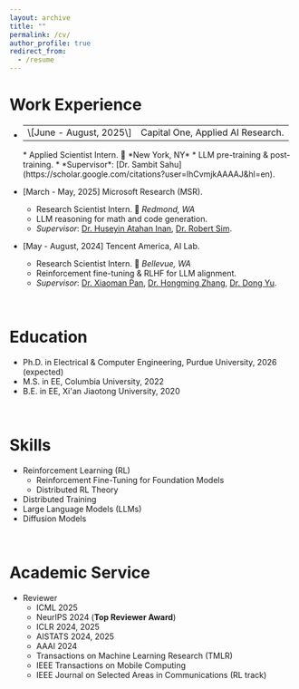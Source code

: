 ```yaml
---
layout: archive
title: ""
permalink: /cv/
author_profile: true
redirect_from:
  - /resume
---
```


Work Experience
======
* <table><tr><td>\[June - August, 2025\]</td> <td><i class="fa-solid fa-money-check-dollar"></i> Capital One, Applied AI Research.</td></tr></table>
  * Applied Scientist Intern.   🏡 *New York, NY*
  * LLM pre-training & post-training.
  * *Supervisor*: [Dr. Sambit Sahu](https://scholar.google.com/citations?user=lhCvmjkAAAAJ&hl=en).

* \[March - May, 2025\] &#9;&#9;<i class="fa-brands fa-microsoft"></i> Microsoft Research (MSR).
  * Research Scientist Intern.   🏡 *Redmond, WA*
  * LLM reasoning for math and code generation.
  * *Supervisor*: [Dr. Huseyin Atahan Inan](https://www.microsoft.com/en-us/research/people/huinan/), [Dr. Robert Sim](https://scholar.google.com/citations?user=uT8sPt8AAAAJ).

* \[May - August, 2024\] &#9;&#9;<i class="fa-brands fa-qq"></i> Tencent America, AI Lab.
  * Research Scientist Intern.   🏡 *Bellevue, WA*
  * Reinforcement fine-tuning & RLHF for LLM alignment.
  * *Supervisor*: [Dr. Xiaoman Pan](https://scholar.google.com/citations?user=tRPF03IAAAAJ), [Dr. Hongming Zhang](https://scholar.google.com/citations?user=i5ETuuQAAAAJ), [Dr. Dong Yu](https://scholar.google.com/citations?hl=en&user=tMY31_gAAAAJ&view_op=list_works&sortby=pubdate).

<br>

Education
======
* Ph.D. in Electrical & Computer Engineering, Purdue University, 2026 (expected)
* M.S. in EE, Columbia University, 2022
* B.E. in EE, Xi'an Jiaotong University, 2020

<br>

Skills
======
* Reinforcement Learning (RL)
  * Reinforcement Fine-Tuning for Foundation Models
  * Distributed RL Theory
* Distributed Training
* Large Language Models (LLMs)
* Diffusion Models

<br>

Academic Service
======
* Reviewer
  * ICML 2025
  * NeurIPS 2024 (**Top Reviewer Award**)
  * ICLR 2024, 2025
  * AISTATS 2024, 2025
  * AAAI 2024
  * Transactions on Machine Learning Research (TMLR)
  * IEEE Transactions on Mobile Computing
  * IEEE Journal on Selected Areas in Communications (RL track)


<head> 
    <script defer src="https://use.fontawesome.com/releases/v6.7.2/js/all.js"></script> 
    <script defer src="https://use.fontawesome.com/releases/v6.7.2/js/v4-shims.js"></script> 
</head> 
<link rel="stylesheet" href="https://use.fontawesome.com/releases/v6.7.2/css/all.css">
